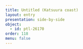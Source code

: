```yaml
---
title: Untitled (Katsuura coast)
layout: entry
presentation: side-by-side
object:
  - id: ptl-26170
order: 118
menu: false
---
```







